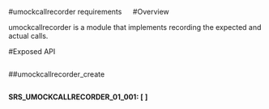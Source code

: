 #umockcallrecorder requirements
 
#Overview

umockcallrecorder is a module that implements recording the expected and actual calls.

#Exposed API

```c
```

##umockcallrecorder_create

```c

```

**SRS_UMOCKCALLRECORDER_01_001: [**  **]**
